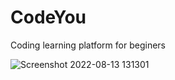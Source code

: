 # CodeYou
Coding learning platform for beginers


![Screenshot 2022-08-13 131301](https://github.com/Kameshbandara/CodeYou/assets/85399866/39762770-fb04-4f7c-8082-dedb3af20354)
